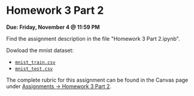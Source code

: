
# Homework 3 Part 2

**Due: Friday, November 4 @ 11:59 PM**

Find the assignment description in the file "Homework 3 Part 2.ipynb".

Dowload the mnist dataset:
* [```mnist_train.csv```](https://ufl.instructure.com/files/72857169/download?download_frd=1)
* [```mnist_test.csv```](https://ufl.instructure.com/files/72857171/download?download_frd=1)

The complete rubric for this assignment can be found in the Canvas page under [Assignments -> Homework 3 Part 2](https://ufl.instructure.com/courses/459156/assignments/5419237).
